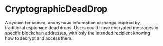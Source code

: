 # CryptographicDeadDrop
 A system for secure, anonymous information exchange inspired by traditional espionage dead drops. Users could leave encrypted messages in specific blockchain addresses, with only the intended recipient knowing how to decrypt and access them.
